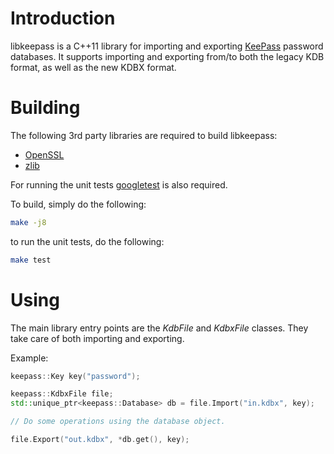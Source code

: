 # Introduction
libkeepass is a C++11 library for importing and exporting
[KeePass](http://keepass.info) password databases. It supports importing and
exporting from/to both the legacy KDB format, as well as the new KDBX format.

# Building
The following 3rd party libraries are required to build libkeepass:
* [OpenSSL](https://www.openssl.org/)
* [zlib](http://zlib.net)

For running the unit tests [googletest](https://code.google.com/p/googletest/)
is also required.

To build, simply do the following:
```sh
make -j8
```

to run the unit tests, do the following:
```sh
make test
```

# Using
The main library entry points are the *KdbFile* and *KdbxFile* classes. They
take care of both importing and exporting.

Example:
```cpp
keepass::Key key("password");

keepass::KdbxFile file;
std::unique_ptr<keepass::Database> db = file.Import("in.kdbx", key);

// Do some operations using the database object.

file.Export("out.kdbx", *db.get(), key);
```
